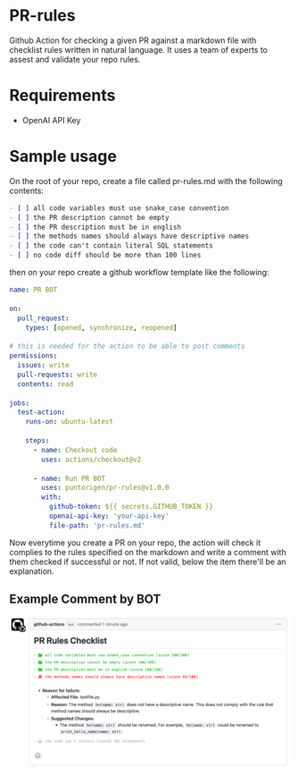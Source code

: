 # PR-rules
Github Action for checking a given PR against a markdown file with checklist rules written in natural language. It uses a team of experts to assest and validate your repo rules.

# Requirements
- OpenAI API Key

# Sample usage
On the root of your repo, create a file called pr-rules.md with the following contents:

```md
- [ ] all code variables must use snake_case convention
- [ ] the PR description cannot be empty
- [ ] the PR description must be in english
- [ ] the methods names should always have descriptive names 
- [ ] the code can't contain literal SQL statements
- [ ] no code diff should be more than 100 lines 
```

then on your repo create a github workflow template like the following:

```yml
name: PR BOT

on:
  pull_request:
    types: [opened, synchronize, reopened]

# this is needed for the action to be able to post comments
permissions:
  issues: write
  pull-requests: write
  contents: read
  
jobs:
  test-action:
    runs-on: ubuntu-latest

    steps:
      - name: Checkout code
        uses: actions/checkout@v2

      - name: Run PR BOT
        uses: puntorigen/pr-rules@v1.0.0
        with:
          github-token: ${{ secrets.GITHUB_TOKEN }}
          openai-api-key: 'your-api-key'
          file-path: 'pr-rules.md'

```

Now everytime you create a PR on your repo, the action will check it complies to the rules specified on the markdown and write a comment with them checked if successful or not. If not valid, below the item there'll be an explanation.

## Example Comment by BOT
<img src="./example.png"/>